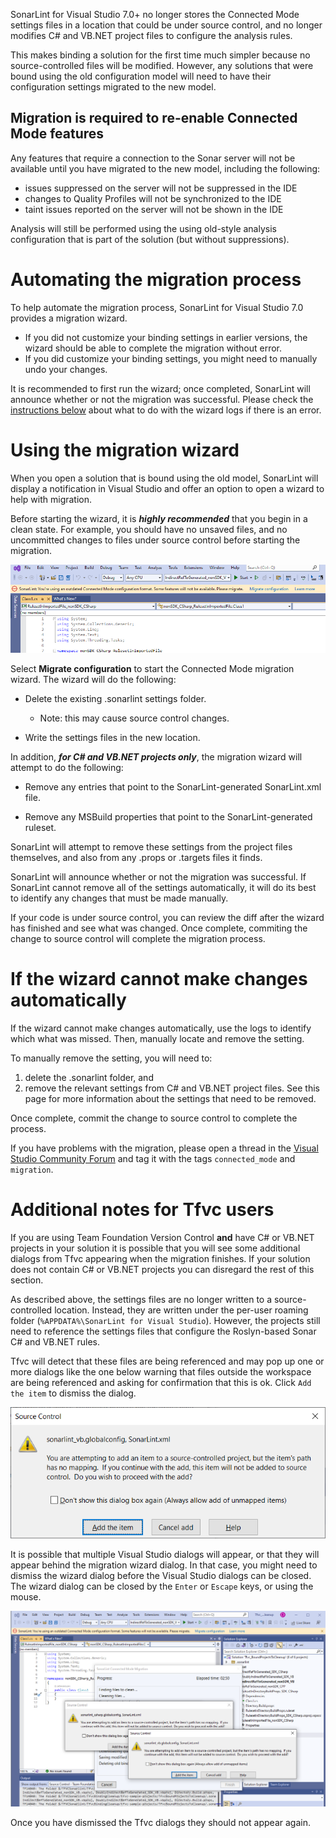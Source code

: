 SonarLint for Visual Studio 7.0+ no longer stores the Connected Mode settings files in a location that could be under source control, and no longer modifies C# and VB.NET project files to configure the analysis rules.

This makes binding a solution for the first time much simpler because no source-controlled files will be modified. However, any solutions that were bound using the old configuration model will need to have their configuration settings migrated to the new model.

## Migration is required to re-enable Connected Mode features
Any features that require a connection to the Sonar server will not be available until you have migrated to the new model, including the following:
* issues suppressed on the server will not be suppressed in the IDE
* changes to Quality Profiles will not be synchronized to the IDE
* taint issues reported on the server will not be shown in the IDE

Analysis will still be performed using the using old-style analysis configuration that is part of the solution (but without suppressions).

# Automating the migration process

To help automate the migration process, SonarLint for Visual Studio 7.0 provides a migration wizard. 

* If you did not customize your binding settings in earlier versions, the wizard should be able to complete the migration without error.
* If you did customize your binding settings, you might need to manually undo your changes. 

It is recommended to first run the wizard; once completed, SonarLint will announce whether or not the migration was successful. Please check the [instructions below](#if-the-wizard-cannot-make-changes-automatically) about what to do with the wizard logs if there is an error.


# Using the migration wizard

When you open a solution that is bound using the old model, SonarLint will display a notification in Visual Studio and offer an option to open a wizard to help with migration.

Before starting the wizard, it is **_highly recommended_** that you begin in a clean state. For example, you should have no unsaved files, and no uncommitted changes to files under source control before starting the migration.

![Migrate configuration](images/MigrateToV7/migrate-connected-mode-configuration_v7_0.PNG)

Select **Migrate configuration** to start the Connected Mode migration wizard. The wizard will do the following:

* Delete the existing .sonarlint settings folder.
    * Note: this may cause source control changes.

* Write the settings files in the new location.

In addition, **_for C# and VB.NET projects only_**, the migration wizard will attempt to do the following:

* Remove any <AdditionalFiles> entries that point to the SonarLint-generated SonarLint.xml file.

* Remove any <CodeAnalysisRuleSet> MSBuild properties that point to the SonarLint-generated ruleset.

SonarLint will attempt to remove these settings from the project files themselves, and also from any .props or .targets files it finds.

SonarLint will announce whether or not the migration was successful. If SonarLint cannot remove all of the settings automatically, it will do its best to identify any changes that must be made manually.

If your code is under source control, you can review the diff after the wizard has finished and see what was changed. Once complete, commiting the change to source control will complete the migration process.

# If the wizard cannot make changes automatically

If the wizard cannot make changes automatically, use the logs to identify which what was missed. Then, manually locate and remove the setting. 

To manually remove the setting, you will need to:

1. delete the .sonarlint folder, and
1. remove the relevant settings from C# and VB.NET project files. See this page for more information about the settings that need to be removed.

Once complete, commit the change to source control to complete the process.

If you have problems with the migration, please open a thread in the [Visual Studio Community Forum](https://community.sonarsource.com/tags/c/sl/visual-studio/35/connected_mode) and tag it with the tags `connected_mode` and `migration`.

# Additional notes for Tfvc users
If you are using Team Foundation Version Control **and** have C# or VB.NET projects in your solution it is possible that you will see some additional dialogs from Tfvc appearing when the migration finishes. If your solution does not contain C# or VB.NET projects you can disregard the rest of this section.

As described above, the settings files are no longer written to a source-controlled location. Instead, they are written under the per-user roaming folder (`%APPDATA%\SonarLint for Visual Studio`). However, the projects still need to reference the settings files that configure the Roslyn-based Sonar C# and VB.NET rules.

Tfvc will detect that these files are being referenced and may pop up one or more dialogs like the one below warning that files outside the workspace are being referenced and asking for confirmation that this is ok. Click `Add the item` to dismiss the dialog.

![Tfvc confirmation dialog](images/MigrateToV7/migrate-connected-mode-tfvc_single_vs_dialog_v7_0.png)

It is possible that multiple Visual Studio dialogs will appear, or that they will appear behind the migration wizard dialog. In that case, you might need to dismiss the wizard dialog before the Visual Studio dialogs can be closed. The wizard dialog can be closed by the `Enter` or `Escape` keys, or using the mouse.

![Tfvc confirmation dialog](images/MigrateToV7/migrate-connected-mode-tfvc_multiple_overlaid_vs_dialogs_v7_0.png)

Once you have dismissed the Tfvc dialogs they should not appear again.
